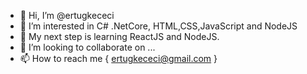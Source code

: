 - 👋 Hi, I’m @ertugkececi
- 👀 I’m interested in C# .NetCore, HTML,CSS,JavaScript and NodeJS
- 🌱 My next step is learning ReactJS and NodeJS. 
- 💞️ I’m looking to collaborate on ...
- 📫 How to reach me {
    ertugkececi@gmail.com
  }

<!---
ertugkececi/ertugkececi is a ✨ special ✨ repository because its `README.md` (this file) appears on your GitHub profile.
You can click the Preview link to take a look at your changes.
--->

